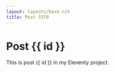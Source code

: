```yaml
---
layout: layouts/base.njk
title: Post 3370
---
```


# Post {{ id }}

This is post {{ id }} in my Eleventy project.
